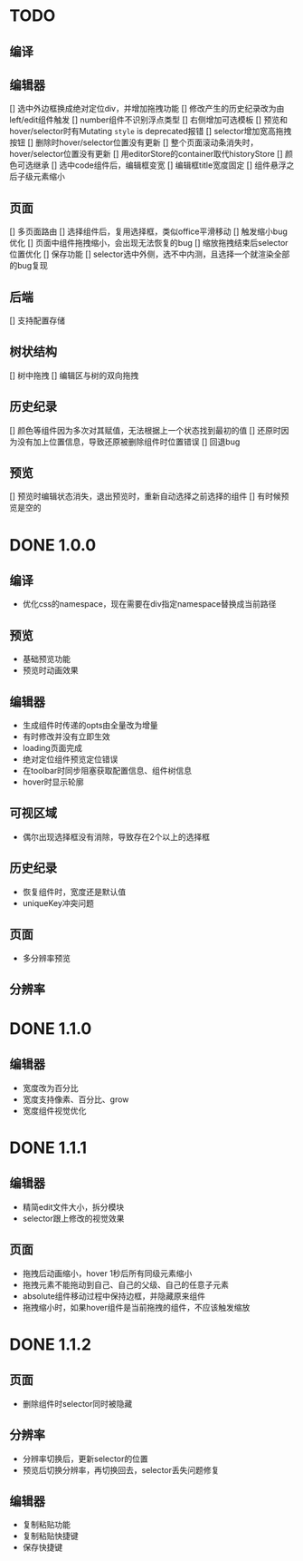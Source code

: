 TODO
===================

## 编译

## 编辑器
[] 选中外边框换成绝对定位div，并增加拖拽功能
[] 修改产生的历史纪录改为由left/edit组件触发
[] number组件不识别浮点类型
[] 右侧增加可选模板
[] 预览和hover/selector时有Mutating `style` is deprecated报错
[] selector增加宽高拖拽按钮
[] 删除时hover/selector位置没有更新
[] 整个页面滚动条消失时，hover/selector位置没有更新
[] 用editorStore的container取代historyStore
[] 颜色可选继承
[] 选中code组件后，编辑框变宽
[] 编辑框title宽度固定
[] 组件悬浮之后子级元素缩小

## 页面
[] 多页面路由
[] 选择组件后，复用选择框，类似office平滑移动
[] 触发缩小bug优化
[] 页面中组件拖拽缩小，会出现无法恢复的bug
[] 缩放拖拽结束后selector位置优化
[] 保存功能
[] selector选中外侧，选不中内测，且选择一个就渲染全部的bug复现

## 后端
[] 支持配置存储

## 树状结构
[] 树中拖拽
[] 编辑区与树的双向拖拽

## 历史纪录
[] 颜色等组件因为多次对其赋值，无法根据上一个状态找到最初的值
[] 还原时因为没有加上位置信息，导致还原被删除组件时位置错误
[] 回退bug

## 预览

[] 预览时编辑状态消失，退出预览时，重新自动选择之前选择的组件
[] 有时候预览是空的


DONE 1.0.0
===================

## 编译
- 优化css的namespace，现在需要在div指定namespace替换成当前路径

## 预览
- 基础预览功能
- 预览时动画效果

## 编辑器
- 生成组件时传递的opts由全量改为增量
- 有时修改并没有立即生效
- loading页面完成
- 绝对定位组件预览定位错误
- 在toolbar时同步阻塞获取配置信息、组件树信息
- hover时显示轮廓

## 可视区域
- 偶尔出现选择框没有消除，导致存在2个以上的选择框

## 历史纪录
- 恢复组件时，宽度还是默认值
- uniqueKey冲突问题

## 页面
- 多分辨率预览

## 分辨率


DONE 1.1.0
===================

## 编辑器
- 宽度改为百分比
- 宽度支持像素、百分比、grow
- 宽度组件视觉优化

DONE 1.1.1
===================

## 编辑器
- 精简edit文件大小，拆分模块
- selector跟上修改的视觉效果

## 页面
- 拖拽后动画缩小，hover 1秒后所有同级元素缩小
- 拖拽元素不能拖动到自己、自己的父级、自己的任意子元素
- absolute组件移动过程中保持边框，并隐藏原来组件
- 拖拽缩小时，如果hover组件是当前拖拽的组件，不应该触发缩放

DONE 1.1.2
===================

## 页面
- 删除组件时selector同时被隐藏

## 分辨率
- 分辨率切换后，更新selector的位置
- 预览后切换分辨率，再切换回去，selector丢失问题修复

## 编辑器
- 复制粘贴功能
- 复制粘贴快捷键
- 保存快捷键
